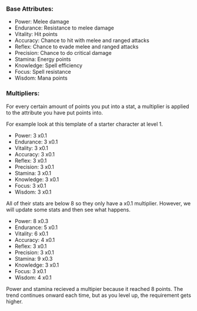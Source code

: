 ### Base Attributes:

- Power: Melee damage
- Endurance: Resistance to melee damage
- Vitality: Hit points
- Accuracy: Chance to hit with melee and ranged attacks
- Reflex: Chance to evade melee and ranged attacks
- Precision: Chance to do critical damage
- Stamina: Energy points
- Knowledge: Spell efficiency
- Focus: Spell resistance
- Wisdom: Mana points

### Multipliers:

For every certain amount of points you put into a stat, a multiplier is applied to the attribute you have put points into.

For example look at this template of a starter character at level 1.

- Power: 3 x0.1
- Endurance: 3 x0.1
- Vitality: 3 x0.1
- Accuracy: 3 x0.1
- Reflex: 3 x0.1
- Precision: 3 x0.1
- Stamina: 3 x0.1
- Knowledge: 3 x0.1
- Focus: 3 x0.1
- Wisdom: 3 x0.1

All of their stats are below 8 so they only have a x0.1 multiplier.
However, we will update some stats and then see what happens.

- Power: 8 x0.3
- Endurance: 5 x0.1
- Vitality: 6 x0.1
- Accuracy: 4 x0.1
- Reflex: 3 x0.1
- Precision: 3 x0.1
- Stamina: 9 x0.3
- Knowledge: 3 x0.1
- Focus: 3 x0.1
- Wisdom: 4 x0.1

Power and stamina recieved a multipier because it reached 8 points.
The trend continues onward each time, but as you level up, the requirement gets higher.
